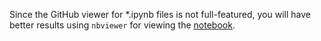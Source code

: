 Since the GitHub viewer for *.ipynb files is not full-featured, you will have better results using `nbviewer` for viewing the [notebook](https://nbviewer.jupyter.org/github/vx19/parrondo-paradox/blob/main/parrondo.ipynb).
